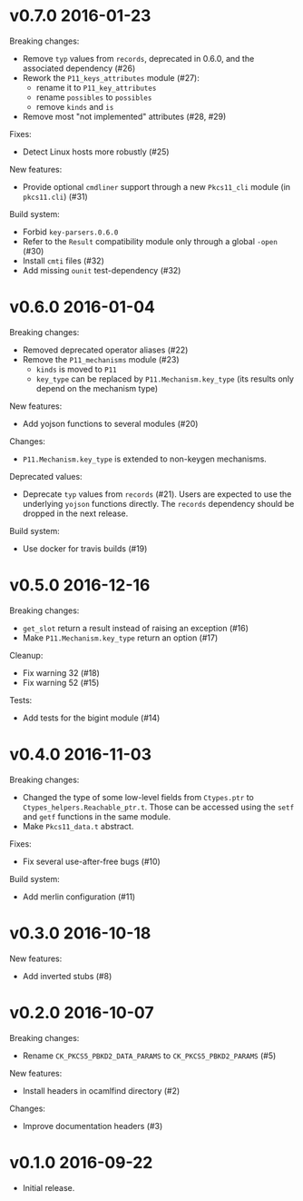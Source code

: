 v0.7.0 2016-01-23
=================

Breaking changes:

- Remove `typ` values from `records`, deprecated in 0.6.0, and the associated
  dependency (#26)
- Rework the `P11_keys_attributes` module (#27):
  + rename it to `P11_key_attributes`
  + rename `possibles` to `possibles`
  + remove `kinds` and `is`
- Remove most "not implemented" attributes (#28, #29)

Fixes:

- Detect Linux hosts more robustly (#25)

New features:

- Provide optional `cmdliner` support through a new `Pkcs11_cli` module (in
  `pkcs11.cli`) (#31)

Build system:

- Forbid `key-parsers.0.6.0`
- Refer to the `Result` compatibility module only through a global `-open` (#30)
- Install `cmti` files (#32)
- Add missing `ounit` test-dependency (#32)

v0.6.0 2016-01-04
=================

Breaking changes:

- Removed deprecated operator aliases (#22)
- Remove the `P11_mechanisms` module (#23)
  + `kinds` is moved to `P11`
  + `key_type` can be replaced by `P11.Mechanism.key_type` (its results only
    depend on the mechanism type)

New features:

- Add yojson functions to several modules (#20)

Changes:

- `P11.Mechanism.key_type` is extended to non-keygen mechanisms.

Deprecated values:

- Deprecate `typ` values from `records` (#21).
  Users are expected to use the underlying `yojson` functions directly.
  The `records` dependency should be dropped in the next release.

Build system:

- Use docker for travis builds (#19)

v0.5.0 2016-12-16
=================

Breaking changes:

- `get_slot` return a result instead of raising an exception (#16)
- Make `P11.Mechanism.key_type` return an option (#17)

Cleanup:

- Fix warning 32 (#18)
- Fix warning 52 (#15)

Tests:

- Add tests for the bigint module (#14)

v0.4.0 2016-11-03
=================

Breaking changes:

- Changed the type of some low-level fields from `Ctypes.ptr` to
  `Ctypes_helpers.Reachable_ptr.t`. Those can be accessed using the `setf` and
  `getf` functions in the same module.
- Make `Pkcs11_data.t` abstract.

Fixes:

- Fix several use-after-free bugs (#10)

Build system:

- Add merlin configuration (#11)

v0.3.0 2016-10-18
=================

New features:

- Add inverted stubs (#8)

v0.2.0 2016-10-07
=================

Breaking changes:

- Rename `CK_PKCS5_PBKD2_DATA_PARAMS` to `CK_PKCS5_PBKD2_PARAMS` (#5)

New features:

- Install headers in ocamlfind directory (#2)

Changes:

- Improve documentation headers (#3)

v0.1.0 2016-09-22
=================

- Initial release.
